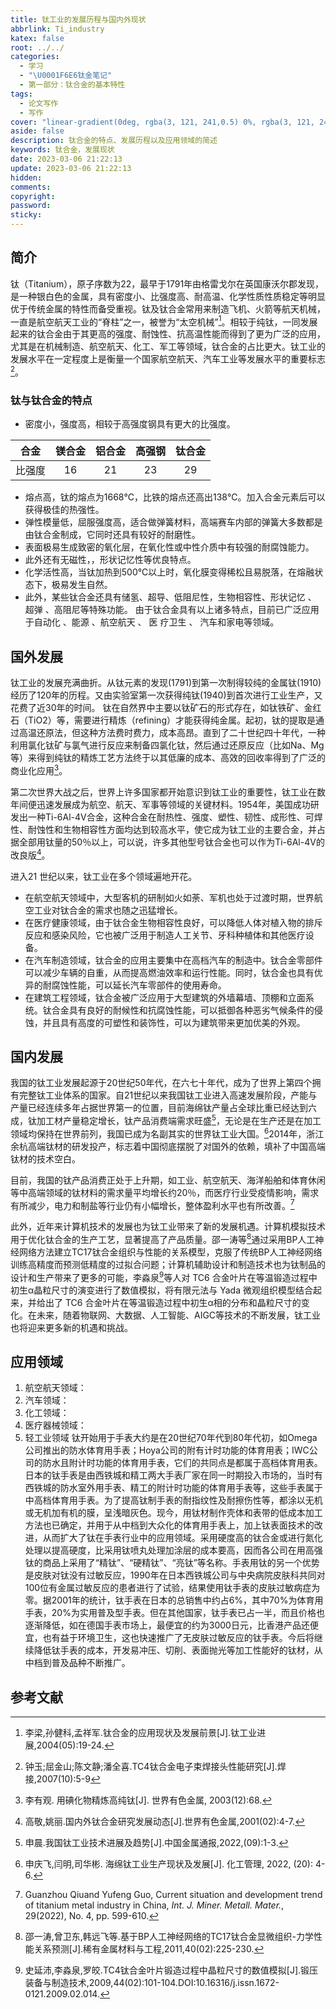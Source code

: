 ```yaml
---
title: 钛工业的发展历程与国内外现状
abbrlink: Ti_industry
katex: false
root: ../../
categories:
  - 学习
  - "\U0001F6E6钛金笔记"
  - 第一部分：钛合金的基本特性
tags:
  - 论文写作
  - 写作
cover: "linear-gradient(0deg, rgba(3, 121, 241,0.5) 0%, rgba(3, 121, 241,0.5) 9%,transparent 9%, transparent 16%,rgba(11, 75, 199,0.5) 16%, rgba(11, 75, 199,0.5) 49%,rgba(9, 86, 209,0.5) 49%, rgba(9, 86, 209,0.5) 100%),linear-gradient(135deg, rgb(3, 121, 241) 0%, rgb(3, 121, 241) 31%,rgb(13, 63, 188) 31%, rgb(13, 63, 188) 37%,transparent 37%, transparent 56%,rgb(9, 86, 209) 56%, rgb(9, 86, 209) 100%),linear-gradient(90deg, rgb(255,255,255),rgb(255,255,255));"
aside: false
description: 钛合金的特点、发展历程以及应用领域的简述
keywords: 钛合金，发展现状
date: 2023-03-06 21:22:13
update: 2023-03-06 21:22:13
hidden:
comments:
copyright:
password:
sticky:
---
```


## 简介

钛（Titanium），原子序数为22，最早于1791年由格雷戈尔在英国康沃尔郡发现，是一种银白色的金属，具有密度小、比强度高、耐高温、化学性质性质稳定等明显优于传统金属的特性而备受重视。钛及钛合金常用来制造飞机、火箭等航天机械，一直是航空航天工业的“脊柱”之一，被誉为“太空机械”[^3]。相较于纯钛，一同发展起来的钛合金由于其更高的强度、耐蚀性、抗高温性能而得到了更为广泛的应用，尤其是在机械制造、航空航天、化工、军工等领域，钛合金的占比更大。钛工业的发展水平在一定程度上是衡量一个国家航空航天、汽车工业等发展水平的重要标志[^4]。
### 钛与钛合金的特点
- 密度小，强度高，相较于高强度钢具有更大的比强度。

|  合金  | 镁合金 | 铝合金 | 高强钢 | 钛合金 |
|:------:|:------:|:------:|:------:|:------:|
| 比强度 |   16   |   21   |   23   |   29   |

- 熔点高，钛的熔点为1668℃，比铁的熔点还高出138℃。加入合金元素后可以获得极佳的热强性。
- 弹性模量低，屈服强度高，适合做弹簧材料，高端赛车内部的弹簧大多数都是由钛合金制成，它同时还具有较好的耐磨性。
- 表面极易生成致密的氧化层，在氧化性或中性介质中有较强的耐腐蚀能力。
- 此外还有无磁性，，形状记忆性等优良特点。
- 化学活性高，当钛加热到500℃以上时，氧化膜变得稀松且易脱落，在熔融状态下，极易发生自然。
- 此外，某些钛合金还具有储氢、超导、低阻尼性，生物相容性、形状记忆 、 超弹 、高阻尼等特殊功能。
由于钛合金具有以上诸多特点，目前已广泛应用于自动化 、能源 、航空航天 、 医
疗卫生 、 汽车和家电等领域。
## 国外发展
钛工业的发展充满曲折。从钛元素的发现(1791)到第一次制得较纯的金属钛(1910)经历了120年的历程。又由实验室第一次获得纯钛(1940)到首次进行工业生产，又花费了近30年的时间。
钛在自然界中主要以钛矿石的形式存在，如钛铁矿、金红石（TiO2）等，需要进行精炼（refining）才能获得纯金属。起初，钛的提取是通过高温还原法，但这种方法费时费力，成本高昂。直到了二十世纪四十年代，一种利用氯化钛矿与氯气进行反应来制备四氯化钛，然后通过还原反应（比如Na、Mg等）来得到纯钛的精炼工艺方法终于以其低廉的成本、高效的回收率得到了广泛的商业化应用[^1]。

第二次世界大战之后，世界上许多国家都开始意识到钛工业的重要性，钛工业在数年间便迅速发展成为航空、航天、军事等领域的关键材料。1954年，美国成功研发出一种Ti-6Al-4V合金，这种合金在耐热性、强度、塑性、韧性、成形性、可焊性、耐蚀性和生物相容性方面均达到较高水平，使它成为钛工业的主要合金，并占据全部用钛量的50％以上，可以说，许多其他型号钛合金也可以作为Ti-6Al-4V的改良版[^5]。

进入21 世纪以来，钛工业在多个领域遍地开花。
* 在航空航天领域中，大型客机的研制如火如荼、军机也处于过渡时期，世界航空工业对钛合金的需求也随之迅猛增长。
* 在医疗健康领域，由于钛合金生物相容性良好，可以降低人体对植入物的排斥反应和感染风险，它也被广泛用于制造人工关节、牙科种植体和其他医疗设备。
* 在汽车制造领域，钛合金的应用主要集中在高档汽车的制造中。钛合金零部件可以减少车辆的自重，从而提高燃油效率和运行性能。同时，钛合金也具有优异的耐腐蚀性能，可以延长汽车零部件的使用寿命。
* 在建筑工程领域，钛合金被广泛应用于大型建筑的外墙幕墙、顶棚和立面系统。钛合金具有良好的耐候性和抗腐蚀性能，可以抵御各种恶劣气候条件的侵蚀，并且具有高度的可塑性和装饰性，可以为建筑带来更加优美的外观。

## 国内发展
我国的钛工业发展起源于20世纪50年代，在六七十年代，成为了世界上第四个拥有完整钛工业体系的国家。自21世纪以来我国钛工业进入高速发展阶段，产能与产量已经连续多年占据世界第一的位置，目前海绵钛产量占全球比重已经达到六成，钛加工材产量稳定增长，钛产品消费端需求旺盛[^6]，无论是在生产还是在加工领域均保持在世界前列，我国已成为名副其实的世界钛工业大国。[^2]2014年，浙江余杭高端钛材的研发投产，标志着中国彻底摆脱了对国外的依赖，填补了中国高端钛材的技术空白。

目前，我国的钛产品消费正处于上升期，如工业、航空航天、海洋船舶和体育休闲等中高端领域的钛材料的需求量平均增长约20％，而医疗行业受疫情影响，需求有所减少，电力和制盐等行业仍有小幅增长，整体盈利水平也有所改善。[^9]

此外，近年来计算机技术的发展也为钛工业带来了新的发展机遇。计算机模拟技术用于优化钛合金的生产工艺，显著提高了产品质量。邵一涛等[^7]通过采用BP人工神经网络方法建立TC17钛合金组织与性能的关系模型，克服了传统BP人工神经网络训练高精度而预测低精度的过拟合问题；计算机辅助设计和制造技术也为钛制品的设计和生产带来了更多的可能，李淼泉[^8]等人对 TC6 合金叶片在等温锻造过程中初生α晶粒尺寸的演变进行了数值模拟，将有限元法与 Yada 微观组织模型结合起来，并给出了 TC6 合金叶片在等温锻造过程中初生α相的分布和晶粒尺寸的变化。在未来，随着物联网、大数据、人工智能、AIGC等技术的不断发展，钛工业也将迎来更多新的机遇和挑战。


## 应用领域
1. 航空航天领域：
2. 汽车领域：
3. 化工领域：
4. 医疗器械领域：
5. 轻工业领域
钛开始用于手表大约是在20世纪70年代到80年代初，如Omega公司推出的防水体育用手表；Hoya公司的附有计时功能的体育用表；IWC公司的防水且附计时功能的体育用手表，它们的共同点是都属于高档体育用表。日本的钛手表是由西铁城和精工两大手表厂家在同一时期投入市场的，当时有西铁城的防水室外用手表、精工的附计时功能的体育用手表等，这些手表属于中高档体育用手表。为了提高钛制手表的耐指纹性及耐擦伤性等，都涂以无机或无机加有机的膜，呈浅暗灰色。现今，用钛材制作壳体和表带的低成本加工方法也已确定，并用于从中档到大众化的体育用手表上，加上钛表面技术的改进，从而扩大了钛在手表行业中的应用领域。采用硬度高的钛合金或进行氮化处理以提高硬度，比采用钛喷丸处理加涂层的成本要高，因而各公司在用高强钛的商品上采用了“精钛”、“硬精钛”、“亮钛”等名称。手表用钛的另一个优势是皮肤对钛没有过敏反应，1990年在日本西铁城公司与中央病院皮肤科共同对100位有金属过敏反应的患者进行了试验，结果使用钛手表的皮肤过敏病症为零。据2001年的统计，钛手表在日本的总销售中约占6%，其中70%为体育用手表，20%为实用普及型手表。但在其他国家，钛手表已占一半，而且价格也逐渐降低，如在德国手表市场上，最便宜的约为3000日元，比香港产品还便宜，也有益于环境卫生，这也快速推广了无皮肤过敏反应的钛手表。今后将继续降低钛手表的成本，开发易冲压、切削、表面抛光等加工性能好的钛材，从中档到普及品种不断推广。

## 参考文献
[^1]:李有观. 用碘化物精炼高纯钛[J]. 世界有色金属, 2003(12):68.
[^2]: 申庆飞,闫明,司华彬. 海绵钛工业生产现状及发展[J]. 化工管理, 2022, (20): 4-6.
[^3]: 李梁,孙健科,孟祥军.钛合金的应用现状及发展前景[J].钛工业进展,2004(05):19-24.
[^4]: 钟玉;屈金山;陈文静;潘全喜.TC4钛合金电子束焊接头性能研究[J].焊接,2007(10):5-9
[^5]: 高敬,姚丽.国内外钛合金研究发展动态[J].世界有色金属,2001(02):4-7.
[^6]: 申晨.我国钛工业技术进展及趋势[J].中国金属通报,2022,(09):1-3. 
[^7]: 邵一涛,曾卫东,韩远飞等.基于BP人工神经网络的TC17钛合金显微组织-力学性能关系预测[J].稀有金属材料与工程,2011,40(02):225-230.
[^8]: 史延沛,李淼泉,罗皎.TC4钛合金叶片锻造过程中晶粒尺寸的数值模拟[J].锻压装备与制造技术,2009,44(02):101-104.DOI:10.16316/j.issn.1672-0121.2009.02.014.
[^9]: Guanzhou Qiuand Yufeng Guo, Current situation and development trend of titanium metal industry in China, _Int. J. Miner. Metall. Mater._, 29(2022), No. 4, pp. 599-610.